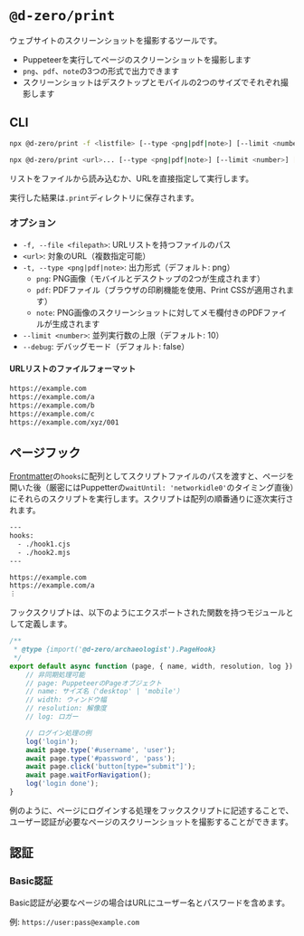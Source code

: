 # `@d-zero/print`

ウェブサイトのスクリーンショットを撮影するツールです。

- Puppeteerを実行してページのスクリーンショットを撮影します
- `png`、`pdf`、`note`の3つの形式で出力できます
- スクリーンショットはデスクトップとモバイルの2つのサイズでそれぞれ撮影します

## CLI

```sh
npx @d-zero/print -f <listfile> [--type <png|pdf|note>] [--limit <number>] [--debug]

npx @d-zero/print <url>... [--type <png|pdf|note>] [--limit <number>] [--debug]
```

リストをファイルから読み込むか、URLを直接指定して実行します。

実行した結果は`.print`ディレクトリに保存されます。

### オプション

- `-f, --file <filepath>`: URLリストを持つファイルのパス
- `<url>`: 対象のURL（複数指定可能）
- `-t, --type <png|pdf|note>`: 出力形式（デフォルト: png）
  - `png`: PNG画像（モバイルとデスクトップの2つが生成されます）
  - `pdf`: PDFファイル（ブラウザの印刷機能を使用、Print CSSが適用されます）
  - `note`: PNG画像のスクリーンショットに対してメモ欄付きのPDFファイルが生成されます
- `--limit <number>`: 並列実行数の上限（デフォルト: 10）
- `--debug`: デバッグモード（デフォルト: false）

#### URLリストのファイルフォーマット

```txt
https://example.com
https://example.com/a
https://example.com/b
https://example.com/c
https://example.com/xyz/001
```

## ページフック

[Frontmatter](https://jekyllrb.com/docs/front-matter/)の`hooks`に配列としてスクリプトファイルのパスを渡すと、ページを開いた後（厳密にはPuppetterの`waitUntil: 'networkidle0'`のタイミング直後）にそれらのスクリプトを実行します。スクリプトは配列の順番通りに逐次実行されます。

```txt
---
hooks:
  - ./hook1.cjs
  - ./hook2.mjs
---

https://example.com
https://example.com/a
︙
```

フックスクリプトは、以下のようにエクスポートされた関数を持つモジュールとして定義します。

```js
/**
 * @type {import('@d-zero/archaeologist').PageHook}
 */
export default async function (page, { name, width, resolution, log }) {
	// 非同期処理可能
	// page: PuppeteerのPageオブジェクト
	// name: サイズ名（'desktop' | 'mobile'）
	// width: ウィンドウ幅
	// resolution: 解像度
	// log: ロガー

	// ログイン処理の例
	log('login');
	await page.type('#username', 'user');
	await page.type('#password', 'pass');
	await page.click('button[type="submit"]');
	await page.waitForNavigation();
	log('login done');
}
```

例のように、ページにログインする処理をフックスクリプトに記述することで、ユーザー認証が必要なページのスクリーンショットを撮影することができます。

## 認証

### Basic認証

Basic認証が必要なページの場合はURLにユーザー名とパスワードを含めます。

例: `https://user:pass@example.com`
